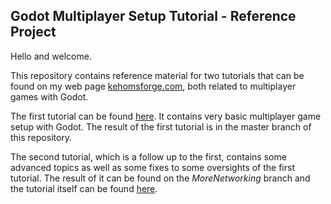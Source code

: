 ## Godot Multiplayer Setup Tutorial - Reference Project

Hello and welcome.

This repository contains reference material for two tutorials that can be found on my web page [kehomsforge.com](http://kehomsforge.com), both related to multiplayer games with Godot.

The first tutorial can be found [here](http://kehomsforge.com/tutorials/multi/gdMultiplayerSetup). It contains very basic multiplayer game setup with Godot. The result of the first tutorial is in the master branch of this repository.

The second tutorial, which is a follow up to the first, contains some advanced topics as well as some fixes to some oversights of the first tutorial. The result of it can be found on the *MoreNetworking* branch and the tutorial itself can be found [here](http://kehomsforge.com/tutorials/multi/gdMoreNetworking).
